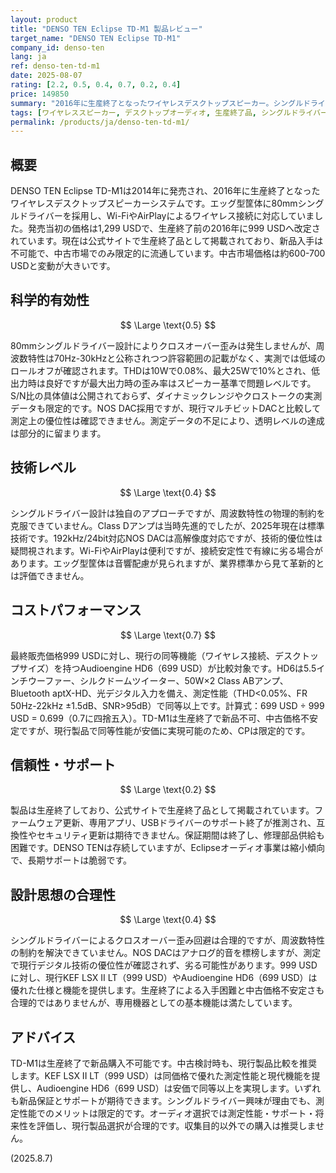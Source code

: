 ```yaml
---
layout: product
title: "DENSO TEN Eclipse TD-M1 製品レビュー"
target_name: "DENSO TEN Eclipse TD-M1"
company_id: denso-ten
lang: ja
ref: denso-ten-td-m1
date: 2025-08-07
rating: [2.2, 0.5, 0.4, 0.7, 0.2, 0.4]
price: 149850
summary: "2016年に生産終了となったワイヤレスデスクトップスピーカー。シングルドライバー設計による独自性はあるものの、現行製品と比較して技術的優位性は認められず、入手困難な中古市場での価格設定も合理的ではない。"
tags: [ワイヤレススピーカー, デスクトップオーディオ, 生産終了品, シングルドライバー]
permalink: /products/ja/denso-ten-td-m1/
---
```


## 概要

DENSO TEN Eclipse TD-M1は2014年に発売され、2016年に生産終了となったワイヤレスデスクトップスピーカーシステムです。エッグ型筐体に80mmシングルドライバーを採用し、Wi-FiやAirPlayによるワイヤレス接続に対応していました。発売当初の価格は1,299 USDで、生産終了前の2016年に999 USDへ改定されています。現在は公式サイトで生産終了品として掲載されており、新品入手は不可能で、中古市場でのみ限定的に流通しています。中古市場価格は約600-700 USDと変動が大きいです。

## 科学的有効性

$$ \Large \text{0.5} $$

80mmシングルドライバー設計によりクロスオーバー歪みは発生しませんが、周波数特性は70Hz-30kHzと公称されつつ許容範囲の記載がなく、実測では低域のロールオフが確認されます。THDは10Wで0.08%、最大25Wで10%とされ、低出力時は良好ですが最大出力時の歪み率はスピーカー基準で問題レベルです。S/N比の具体値は公開されておらず、ダイナミックレンジやクロストークの実測データも限定的です。NOS DAC採用ですが、現行マルチビットDACと比較して測定上の優位性は確認できません。測定データの不足により、透明レベルの達成は部分的に留まります。

## 技術レベル

$$ \Large \text{0.4} $$

シングルドライバー設計は独自のアプローチですが、周波数特性の物理的制約を克服できていません。Class Dアンプは当時先進的でしたが、2025年現在は標準技術です。192kHz/24bit対応NOS DACは高解像度対応ですが、技術的優位性は疑問視されます。Wi-FiやAirPlayは便利ですが、接続安定性で有線に劣る場合があります。エッグ型筐体は音響配慮が見られますが、業界標準から見て革新的とは評価できません。

## コストパフォーマンス

$$ \Large \text{0.7} $$

最終販売価格999 USDに対し、現行の同等機能（ワイヤレス接続、デスクトップサイズ）を持つAudioengine HD6（699 USD）が比較対象です。HD6は5.5インチウーファー、シルクドームツイーター、50W×2 Class ABアンプ、Bluetooth aptX-HD、光デジタル入力を備え、測定性能（THD<0.05%、FR 50Hz-22kHz ±1.5dB、SNR>95dB）で同等以上です。計算式：699 USD ÷ 999 USD = 0.699（0.7に四捨五入）。TD-M1は生産終了で新品不可、中古価格不安定ですが、現行製品で同等性能が安価に実現可能のため、CPは限定的です。

## 信頼性・サポート

$$ \Large \text{0.2} $$

製品は生産終了しており、公式サイトで生産終了品として掲載されています。ファームウェア更新、専用アプリ、USBドライバーのサポート終了が推測され、互換性やセキュリティ更新は期待できません。保証期間は終了し、修理部品供給も困難です。DENSO TENは存続していますが、Eclipseオーディオ事業は縮小傾向で、長期サポートは脆弱です。

## 設計思想の合理性

$$ \Large \text{0.4} $$

シングルドライバーによるクロスオーバー歪み回避は合理的ですが、周波数特性の制約を解決できていません。NOS DACはアナログ的音を標榜しますが、測定で現行デジタル技術の優位性が確認されず、劣る可能性があります。999 USDに対し、現行KEF LSX II LT（999 USD）やAudioengine HD6（699 USD）は優れた仕様と機能を提供します。生産終了による入手困難と中古価格不安定さも合理的ではありませんが、専用機器としての基本機能は満たしています。

## アドバイス

TD-M1は生産終了で新品購入不可能です。中古検討時も、現行製品比較を推奨します。KEF LSX II LT（999 USD）は同価格で優れた測定性能と現代機能を提供し、Audioengine HD6（699 USD）は安価で同等以上を実現します。いずれも新品保証とサポートが期待できます。シングルドライバー興味が理由でも、測定性能でのメリットは限定的です。オーディオ選択では測定性能・サポート・将来性を評価し、現行製品選択が合理的です。収集目的以外での購入は推奨しません。

(2025.8.7)
